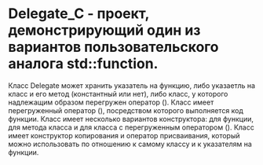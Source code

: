 # Delegate_C - проект, демонстрирующий один из вариантов пользовательского аналога std::function.
Класс Delegate может хранить указатель на функцию, либо указаетль на класс и его метод (константный или нет), либо класс, у которого надлежащим образом перегружен оператор ().
Класс имеет перегруженный оператор (), посредством которого выполняется код функции.
Класс имеет несколько вариантов конструктора: для функции, для метода класса и для класса с перегруженным оператором ().
Класс имеет конструктор копирования и оператор присваивания, который можно использовать по отношению к самому классу и к указателям на функции.
